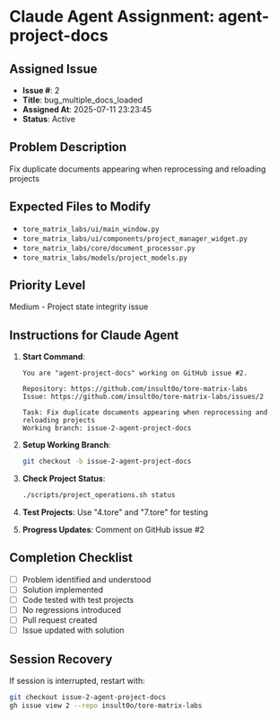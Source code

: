 # Claude Agent Assignment: agent-project-docs

## Assigned Issue
- **Issue #**: 2
- **Title**: bug_multiple_docs_loaded
- **Assigned At**: 2025-07-11 23:23:45
- **Status**: Active

## Problem Description
Fix duplicate documents appearing when reprocessing and reloading projects

## Expected Files to Modify
- `tore_matrix_labs/ui/main_window.py`
- `tore_matrix_labs/ui/components/project_manager_widget.py`
- `tore_matrix_labs/core/document_processor.py`
- `tore_matrix_labs/models/project_models.py`

## Priority Level
Medium - Project state integrity issue

## Instructions for Claude Agent
1. **Start Command**: 
   ```
   You are "agent-project-docs" working on GitHub issue #2.
   
   Repository: https://github.com/insult0o/tore-matrix-labs
   Issue: https://github.com/insult0o/tore-matrix-labs/issues/2
   
   Task: Fix duplicate documents appearing when reprocessing and reloading projects
   Working branch: issue-2-agent-project-docs
   ```

2. **Setup Working Branch**:
   ```bash
   git checkout -b issue-2-agent-project-docs
   ```

3. **Check Project Status**:
   ```bash
   ./scripts/project_operations.sh status
   ```

4. **Test Projects**: Use "4.tore" and "7.tore" for testing

5. **Progress Updates**: Comment on GitHub issue #2

## Completion Checklist
- [ ] Problem identified and understood
- [ ] Solution implemented
- [ ] Code tested with test projects
- [ ] No regressions introduced
- [ ] Pull request created
- [ ] Issue updated with solution

## Session Recovery
If session is interrupted, restart with:
```bash
git checkout issue-2-agent-project-docs
gh issue view 2 --repo insult0o/tore-matrix-labs
```